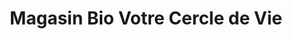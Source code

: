 ---
title: "Magasin Bio Votre Cercle de Vie"
url: /chateau-doex/magasin-bio-votre-cercle-de-vie/
shop: Lebensmittel
---